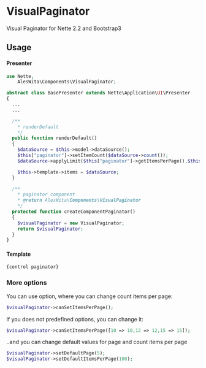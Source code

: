 # VisualPaginator
Visual Paginator for Nette 2.2 and Bootstrap3

## Usage
#### Presenter
```php
use Nette,
    AlesWita\Components\VisualPaginator;

abstract class BasePresenter extends Nette\Application\UI\Presenter
{
  ...
  ...

  /**
    * renderDefault
    */
  public function renderDefault()
  {
    $dataSource = $this->model->dataSource();
    $this["paginator"]->setItemCount($dataSource->count());
    $dataSource->applyLimit($this["paginator"]->getItemsPerPage(),$this["paginator"]->getOffset());

    $this->template->items = $dataSource;
  }

  /**
    * paginator component
    * @return AlesWita\Components\VisualPaginator
    */
  protected function createComponentPaginator()
  {
    $visualPaginator = new VisualPaginator;
    return $visualPaginator;
  }
}
```
#### Template
```html
{control paginator}
```


### More options
You can use option, where you can change count items per page:
```php
$visualPaginator->canSetItemsPerPage();
```

If you does not predefined options, you can change it:
```php
$visualPaginator->canSetItemsPerPage([10 => 10,12 => 12,15 => 15]);
```

..and you can change default values for page and count items per page
```php
$visualPaginator->setDefaultPage(5);
$visualPaginator->setDefaultItemsPerPage(100);
```
